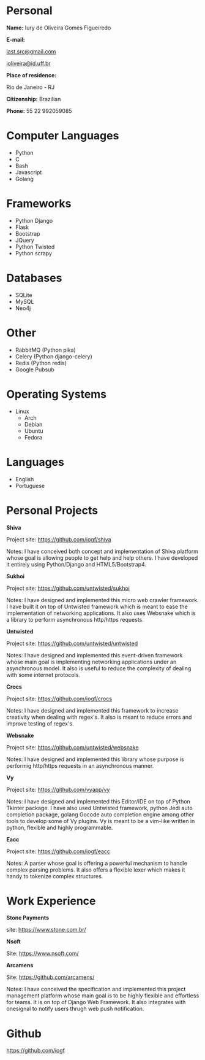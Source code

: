 Personal
========

**Name:** 
Iury de Oliveira Gomes Figueiredo

**E-mail:** 

last.src@gmail.com

ioliveira@id.uff.br

**Place of residence:** 

Rio de Janeiro - RJ

**Citizenship:** 
Brazilian

**Phone:**
55 22 992059085

Computer Languages
==================

- Python 
- C
- Bash
- Javascript 
- Golang

Frameworks
==========

- Python Django
- Flask
- Bootstrap
- JQuery
- Python Twisted
- Python scrapy

Databases
=========

- SQLite
- MySQL
- Neo4j

Other 
=====

- RabbitMQ (Python pika)
- Celery (Python django-celery)
- Redis (Python redis)
- Google Pubsub

Operating Systems
=================

- Linux 
    - Arch
    - Debian
    - Ubuntu
    - Fedora

Languages
=========

- English 
- Portuguese 

Personal Projects
=================

**Shiva**

Project site: https://github.com/iogf/shiva

Notes: I have conceived both concept and implementation of Shiva platform whose goal
is allowing people to get help and help others. I have developed it entirely using
Python/Django and HTML5/Bootstrap4.

**Sukhoi**

Project site: https://github.com/untwisted/sukhoi

Notes: I have designed and implemented this micro web crawler framework.
I have built it on top of Untwisted framework which is meant to ease
the implementation of networking applications. It also uses Websnake
which is a library to perform asynchronous http/https requests.

**Untwisted**

Project site: https://github.com/untwisted/untwisted

Notes: I have designed and implemented this event-driven framework
whose main goal is implementing networking applications under
an asynchronous model. It also is useful to reduce the complexity
of dealing with some internet protocols.

**Crocs**

Project site: https://github.com/iogf/crocs

Notes: I have designed and implemented this framework to
increase creativity when dealing with regex's. It also is meant
to reduce errors and improve testing of regex's.

**Websnake**

Project site: https://github.com/untwisted/websnake

Notes: I have designed and implemented this library
whose purpose is performig http/https requests in an asynchronous manner.

**Vy**

Project site: https://github.com/vyapp/vy

Notes: I have designed and implemented this Editor/IDE on top of
Python Tkinter package. I have also used Untwisted framework, 
python Jedi auto completion package, golang Gocode auto completion engine 
among other tools to develop some of Vy plugins. Vy is meant to be a
vim-like written in python, flexible and highly programmable.

**Eacc**

Project site: https://github.com/iogf/eacc

Notes: A parser whose goal is offering a powerful mechanism to handle complex parsing problems.
It also offers a flexible lexer which makes it handy to tokenize complex structures.


Work Experience
===============

**Stone Payments**

site: https://www.stone.com.br/

**Nsoft**

Site: https://www.nsoft.com/

**Arcamens**

Site: https://github.com/arcamens/

Notes: I have conceived the specification and implemented this project management platform 
whose main goal is to be highly flexible and effortless for teams. It is on top of
Django Web Framework. It also integrates with onesignal to notify users thrugh web push notification.

Github
======

https://github.com/iogf

